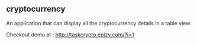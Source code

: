 ## cryptocurrency
An application that can display all the cryptocurrency details in a table view.

Checkout demo at :
http://taskcrypto.epizy.com/?i=1


